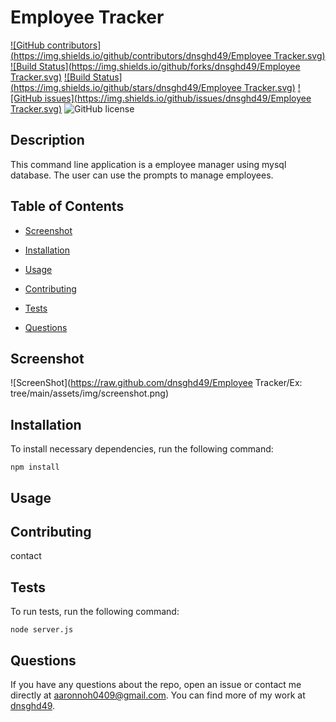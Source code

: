 # Employee Tracker
  [![GitHub contributors](https://img.shields.io/github/contributors/dnsghd49/Employee Tracker.svg)](https://GitHub.com/dnsghd49/Employee_Tracker/graphs/contributors/)
  [![Build Status](https://img.shields.io/github/forks/dnsghd49/Employee Tracker.svg)](https://github.com/dnsghd49/Employee_Tracker/network/)
  [![Build Status](https://img.shields.io/github/stars/dnsghd49/Employee Tracker.svg)](https://github.com/dnsghd49/Employee_Tracker/)
  [![GitHub issues](https://img.shields.io/github/issues/dnsghd49/Employee Tracker.svg)](https://GitHub.com/dnsghd49/Employee_Tracker/issues/)
  ![GitHub license](https://img.shields.io/badge/license-MIT-blue.svg)


## Description

This command line application is a employee manager using mysql database. The user can use the prompts to manage employees.

## Table of Contents 

* [Screenshot](#screenshot)

* [Installation](#installation)

* [Usage](#usage)

* [Contributing](#contributing)

* [Tests](#tests)

* [Questions](#questions)

## Screenshot

![ScreenShot](https://raw.github.com/dnsghd49/Employee Tracker/Ex: tree/main/assets/img/screenshot.png)

## Installation

To install necessary dependencies, run the following command:

```
npm install
```

## Usage




  
## Contributing

contact

## Tests

To run tests, run the following command:

```
node server.js
```

## Questions

If you have any questions about the repo, open an issue or contact me directly at aaronnoh0409@gmail.com. You can find more of my work at [dnsghd49](https://github.com/dnsghd49/).
